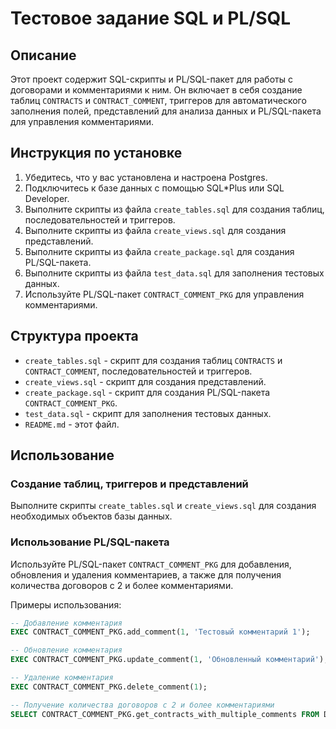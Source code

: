 # Тестовое задание SQL и PL/SQL

## Описание

Этот проект содержит SQL-скрипты и PL/SQL-пакет для работы с договорами и комментариями к ним. Он включает в себя создание таблиц `CONTRACTS` и `CONTRACT_COMMENT`, триггеров для автоматического заполнения полей, представлений для анализа данных и PL/SQL-пакета для управления комментариями.

## Инструкция по установке

1.  Убедитесь, что у вас установлена и настроена Postgres.
2.  Подключитесь к базе данных с помощью SQL*Plus или SQL Developer.
3.  Выполните скрипты из файла `create_tables.sql` для создания таблиц, последовательностей и триггеров.
4.  Выполните скрипты из файла `create_views.sql` для создания представлений.
5.  Выполните скрипты из файла `create_package.sql` для создания PL/SQL-пакета.
6.  Выполните скрипты из файла `test_data.sql` для заполнения тестовых данных.
7.  Используйте PL/SQL-пакет `CONTRACT_COMMENT_PKG` для управления комментариями.

## Структура проекта

* `create_tables.sql` - скрипт для создания таблиц `CONTRACTS` и `CONTRACT_COMMENT`, последовательностей и триггеров.
* `create_views.sql` - скрипт для создания представлений.
* `create_package.sql` - скрипт для создания PL/SQL-пакета `CONTRACT_COMMENT_PKG`.
* `test_data.sql` - скрипт для заполнения тестовых данных.
* `README.md` - этот файл.

## Использование

### Создание таблиц, триггеров и представлений

Выполните скрипты `create_tables.sql` и `create_views.sql` для создания необходимых объектов базы данных.

### Использование PL/SQL-пакета

Используйте PL/SQL-пакет `CONTRACT_COMMENT_PKG` для добавления, обновления и удаления комментариев, а также для получения количества договоров с 2 и более комментариями.

Примеры использования:

```sql
-- Добавление комментария
EXEC CONTRACT_COMMENT_PKG.add_comment(1, 'Тестовый комментарий 1');

-- Обновление комментария
EXEC CONTRACT_COMMENT_PKG.update_comment(1, 'Обновленный комментарий');

-- Удаление комментария
EXEC CONTRACT_COMMENT_PKG.delete_comment(1);

-- Получение количества договоров с 2 и более комментариями
SELECT CONTRACT_COMMENT_PKG.get_contracts_with_multiple_comments FROM DUAL;
